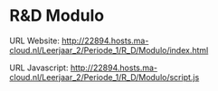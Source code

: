 # R&D Modulo

URL Website:
http://22894.hosts.ma-cloud.nl/Leerjaar_2/Periode_1/R_D/Modulo/index.html

URL Javascript:
http://22894.hosts.ma-cloud.nl/Leerjaar_2/Periode_1/R_D/Modulo/script.js
